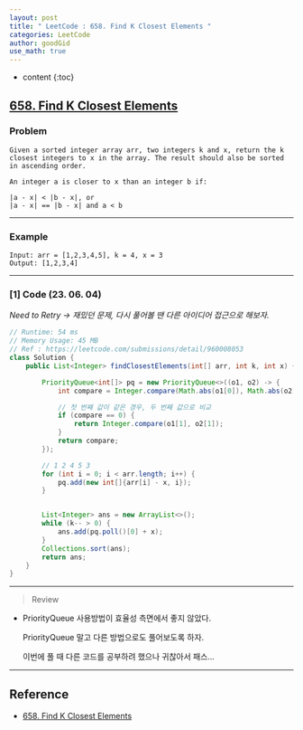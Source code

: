 ```yaml
---
layout: post
title: " LeetCode : 658. Find K Closest Elements "
categories: LeetCode
author: goodGid
use_math: true
---
```

* content
{:toc}

## [658. Find K Closest Elements](https://leetcode.com/problems/find-k-closest-elements)

### Problem

```
Given a sorted integer array arr, two integers k and x, return the k closest integers to x in the array. The result should also be sorted in ascending order.

An integer a is closer to x than an integer b if:

|a - x| < |b - x|, or
|a - x| == |b - x| and a < b
```


---

### Example

```
Input: arr = [1,2,3,4,5], k = 4, x = 3
Output: [1,2,3,4]
```

---

### [1] Code (23. 06. 04)

*Need to Retry -> 재밌던 문제, 다시 풀어볼 땐 다른 아이디어 접근으로 해보자.*

``` java
// Runtime: 54 ms
// Memory Usage: 45 MB
// Ref : https://leetcode.com/submissions/detail/960008053
class Solution {
    public List<Integer> findClosestElements(int[] arr, int k, int x) {

        PriorityQueue<int[]> pq = new PriorityQueue<>((o1, o2) -> {
            int compare = Integer.compare(Math.abs(o1[0]), Math.abs(o2[0]));

            // 첫 번째 값이 같은 경우, 두 번째 값으로 비교
            if (compare == 0) {
                return Integer.compare(o1[1], o2[1]);
            }
            return compare;
        });

        // 1 2 4 5 3
        for (int i = 0; i < arr.length; i++) {
            pq.add(new int[]{arr[i] - x, i});
        }


        List<Integer> ans = new ArrayList<>();
        while (k-- > 0) {
            ans.add(pq.poll()[0] + x);
        }
        Collections.sort(ans);
        return ans;
    }
}
```

---

> Review

* PriorityQueue 사용방법이 효율성 측면에서 좋지 않았다.

  PriorityQueue 말고 다른 방법으로도 풀어보도록 하자.

  이번에 풀 때 다른 코드를 공부하려 했으나 귀찮아서 패스...


---

## Reference

* [658. Find K Closest Elements](https://leetcode.com/problems/find-k-closest-elements)